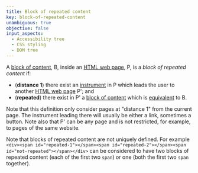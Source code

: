 ```yaml
---
title: Block of repeated content
key: block-of-repeated-content
unambiguous: true
objective: false
input_aspects:
  - Accessibility tree
  - CSS styling
  - DOM tree
---
```


A [block of content][], B, inside an [HTML web page][], P, is a _block of repeated content_ if:

- (**distance 1**) there exist an [instrument][] in P  which leads the user to another [HTML web page][] P'; and
- (**repeated**) there exist in P' a [block of content][] which is [equivalent][equivalent resource] to B.

Note that this definition only consider pages at "distance 1" from the current page. The instrument leading there will usually be either a link, sometimes a button. Note also that P' can be any page and is not restricted, for example, to pages of the same website.

Note that blocks of repeated content are not uniquely defined. For example `<div><span id="repeated-1"></span><span id="repeated-2"></span><span id="not-repeated"></span></div>` can be considered to have two blocks of repeated content (each of the first two `span`) or one (both the first two `span` together).

[block of content]: #block-of-content 'Definition of Block of Content'
[equivalent resource]: #equivalent-resource 'Definition of Equivalent Resource'
[html web page]: #web-page-html 'Definition of Web Page'
[instrument]: #instrument-to-achieve-an-objective 'Definition of Instrument to Achieve an Objective'
